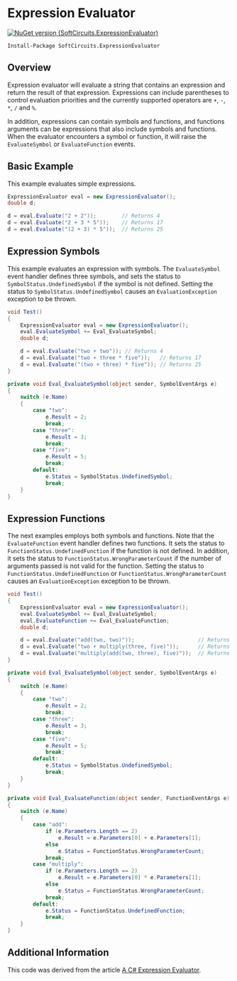 # Expression Evaluator

[![NuGet version (SoftCircuits.ExpressionEvaluator)](https://img.shields.io/nuget/v/SoftCircuits.ExpressionEvaluator.svg?style=flat-square)](https://www.nuget.org/packages/SoftCircuits.ExpressionEvaluator/)

```
Install-Package SoftCircuits.ExpressionEvaluator
```

## Overview

Expression evaluator will evaluate a string that contains an expression and return the result of that expression. Expressions can include parentheses to control evaluation priorities and the currently supported operators are `+`, `-`, `*`, `/` and `%`.

In addition, expressions can contain symbols and functions, and functions arguments can be expressions that also include symbols and functions. When the evaluator encounters a symbol or function, it will raise the `EvaluateSymbol` or `EvaluateFunction` events.

## Basic Example

This example evaluates simple expressions.

```cs
ExpressionEvaluator eval = new ExpressionEvaluator();
double d;

d = eval.Evaluate("2 + 2"));        // Returns 4
d = eval.Evaluate("2 + 3 * 5"));    // Returns 17
d = eval.Evaluate("(2 + 3) * 5"));  // Returns 25
```

## Expression Symbols

This example evaluates an expression with symbols. The `EvaluateSymbol` event handler defines three symbols, and sets the status to `SymbolStatus.UndefinedSymbol` if the symbol is not defined. Setting the status to `SymbolStatus.UndefinedSymbol` causes an `EvaluationException` exception to be thrown.

```cs
void Test()
{
    ExpressionEvaluator eval = new ExpressionEvaluator();
    eval.EvaluateSymbol += Eval_EvaluateSymbol;
    double d;

    d = eval.Evaluate("two + two")); // Returns 4
    d = eval.Evaluate("two + three * five"));   // Returns 17
    d = eval.Evaluate("(two + three) * five")); // Returns 25
}

private void Eval_EvaluateSymbol(object sender, SymbolEventArgs e)
{
    switch (e.Name)
    {
        case "two":
            e.Result = 2;
            break;
        case "three":
            e.Result = 3;
            break;
        case "five":
            e.Result = 5;
            break;
        default:
            e.Status = SymbolStatus.UndefinedSymbol;
            break;
    }
}
```
## Expression Functions

The next examples employs both symbols and functions. Note that the `EvaluateFunction` event handler defines two functions. It sets the status to `FunctionStatus.UndefinedFunction` if the function is not defined. In addition, it sets the status to `FunctionStatus.WrongParameterCount` if the number of arguments passed is not valid for the function. Setting the status to `FunctionStatus.UndefinedFunction` or `FunctionStatus.WrongParameterCount` causes an `EvaluationException` exception to be thrown.

```cs
void Test()
{
    ExpressionEvaluator eval = new ExpressionEvaluator();
    eval.EvaluateSymbol += Eval_EvaluateSymbol;
    eval.EvaluateFunction += Eval_EvaluateFunction;
    double d;

    d = eval.Evaluate("add(two, two)"));                    // Returns 4
    d = eval.Evaluate("two + multiply(three, five)"));      // Returns 17
    d = eval.Evaluate("multiply(add(two, three), five)"));  // Returns 25
}

private void Eval_EvaluateSymbol(object sender, SymbolEventArgs e)
{
    switch (e.Name)
    {
        case "two":
            e.Result = 2;
            break;
        case "three":
            e.Result = 3;
            break;
        case "five":
            e.Result = 5;
            break;
        default:
            e.Status = SymbolStatus.UndefinedSymbol;
            break;
    }
}

private void Eval_EvaluateFunction(object sender, FunctionEventArgs e)
{
    switch (e.Name)
    {
        case "add":
            if (e.Parameters.Length == 2)
                e.Result = e.Parameters[0] + e.Parameters[1];
            else
                e.Status = FunctionStatus.WrongParameterCount;
            break;
        case "multiply":
            if (e.Parameters.Length == 2)
                e.Result = e.Parameters[0] * e.Parameters[1];
            else
                e.Status = FunctionStatus.WrongParameterCount;
            break;
        default:
            e.Status = FunctionStatus.UndefinedFunction;
            break;
    }
}
```

## Additional Information

This code was derived from the article [A C# Expression Evaluator](http://www.blackbeltcoder.com/Articles/algorithms/a-c-expression-evaluator).
